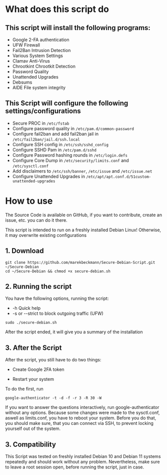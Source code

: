 # What does this script do

## This script will install the following programs:

  * Google 2-FA authentication
  * UFW Firewall
  * Fail2Ban Intrusion Detection
  * Various System Settings
  * Clamav Anti-Virus
  * Chrootkint Chrootkit Detection
  * Password Quality
  * Unattended Upgrades
  * Debsums
  * AIDE File system integrity

## This Script will configure the following settings/configurations

  * Secure PROC in `/etc/fstab`
  * Configure password quality in `/etc/pam.d/common-password`
  * Configure fail2ban and add fail2ban jail in `/etc/fail2ban/jail.d/ssh.local`
  * Configure SSH config in `/etc/ssh/sshd_config`
  * Configure SSHD Pam in `/etc/pam.d/sshd`
  * Configure Password hashing rounds in `/etc/login.defs`
  * Configure Core Dump in `/etc/security/limits.conf` and `/etc/sysctl.conf`
  * Add disclaimers to `/etc/ssh/banner`, `/etc/issue` and `/etc/issue.net`
  * Configure Unattended Upgrades in `/etc/apt/apt.conf.d/51custom-unattended-upgrades`

# How to use

The Source Code is available on GitHub, if you want to contribute, create an issue, etc. you can do it there.

This script is intended to run on a freshly installed Debian Linux! Otherwise, it may overwrite existing configurations

## 1. Download

```
git clone https://github.com/marekbeckmann/Secure-Debian-Script.git ~/Secure-Debian
cd ~/Secure-Debian && chmod +x secure-debian.sh
``` 

## 2. Running the script

You have the following options, running the script:

* -h Quick help
* -s or --strict to block outgoing traffic (UFW)

```
sudo ./secure-debian.sh
```

After the script ended, it will give you a summary of the installation

## 3. After the Script

After the script, you still have to do two things:

* Create Google 2FA token

* Restart your system

To do the first, run
```
google-authenticator -t -d -f -r 3 -R 30 -W
```
If you want to answer the questions interactively, run google-authenticator without any options. Because some changes were made to the sysctl.conf, aswell as limits.conf, you have to reboot your system. Before you do that, you should make sure, that you can connect via SSH, to prevent locking yourself out of the system.

## 3. Compatibility

This Script was tested on freshly installed Debian 10 and Debian 11 systems repeatedly and should work without any problem. Nevertheless, make sure to leave a root session open, before running the script, just in case.
